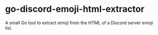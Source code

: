 # go-discord-emoji-html-extractor
A small Go tool to extract emoji from the HTML of a Discord server emoji list.
